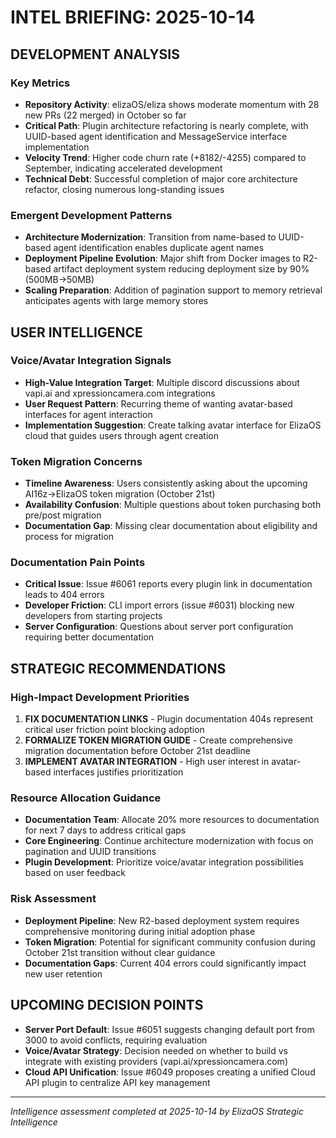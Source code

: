 # INTEL BRIEFING: 2025-10-14

## DEVELOPMENT ANALYSIS

### Key Metrics
- **Repository Activity**: elizaOS/eliza shows moderate momentum with 28 new PRs (22 merged) in October so far
- **Critical Path**: Plugin architecture refactoring is nearly complete, with UUID-based agent identification and MessageService interface implementation
- **Velocity Trend**: Higher code churn rate (+8182/-4255) compared to September, indicating accelerated development
- **Technical Debt**: Successful completion of major core architecture refactor, closing numerous long-standing issues

### Emergent Development Patterns
- **Architecture Modernization**: Transition from name-based to UUID-based agent identification enables duplicate agent names
- **Deployment Pipeline Evolution**: Major shift from Docker images to R2-based artifact deployment system reducing deployment size by 90% (500MB→50MB)
- **Scaling Preparation**: Addition of pagination support to memory retrieval anticipates agents with large memory stores

## USER INTELLIGENCE

### Voice/Avatar Integration Signals
- **High-Value Integration Target**: Multiple discord discussions about vapi.ai and xpressioncamera.com integrations
- **User Request Pattern**: Recurring theme of wanting avatar-based interfaces for agent interaction
- **Implementation Suggestion**: Create talking avatar interface for ElizaOS cloud that guides users through agent creation

### Token Migration Concerns
- **Timeline Awareness**: Users consistently asking about the upcoming AI16z→ElizaOS token migration (October 21st)
- **Availability Confusion**: Multiple questions about token purchasing both pre/post migration
- **Documentation Gap**: Missing clear documentation about eligibility and process for migration

### Documentation Pain Points
- **Critical Issue**: Issue #6061 reports every plugin link in documentation leads to 404 errors
- **Developer Friction**: CLI import errors (issue #6031) blocking new developers from starting projects
- **Server Configuration**: Questions about server port configuration requiring better documentation

## STRATEGIC RECOMMENDATIONS

### High-Impact Development Priorities
1. **FIX DOCUMENTATION LINKS** - Plugin documentation 404s represent critical user friction point blocking adoption
2. **FORMALIZE TOKEN MIGRATION GUIDE** - Create comprehensive migration documentation before October 21st deadline
3. **IMPLEMENT AVATAR INTEGRATION** - High user interest in avatar-based interfaces justifies prioritization

### Resource Allocation Guidance
- **Documentation Team**: Allocate 20% more resources to documentation for next 7 days to address critical gaps
- **Core Engineering**: Continue architecture modernization with focus on pagination and UUID transitions
- **Plugin Development**: Prioritize voice/avatar integration possibilities based on user feedback

### Risk Assessment
- **Deployment Pipeline**: New R2-based deployment system requires comprehensive monitoring during initial adoption phase
- **Token Migration**: Potential for significant community confusion during October 21st transition without clear guidance
- **Documentation Gaps**: Current 404 errors could significantly impact new user retention

## UPCOMING DECISION POINTS
- **Server Port Default**: Issue #6051 suggests changing default port from 3000 to avoid conflicts, requiring evaluation
- **Voice/Avatar Strategy**: Decision needed on whether to build vs integrate with existing providers (vapi.ai/xpressioncamera.com)
- **Cloud API Unification**: Issue #6049 proposes creating a unified Cloud API plugin to centralize API key management

---
*Intelligence assessment completed at 2025-10-14 by ElizaOS Strategic Intelligence*